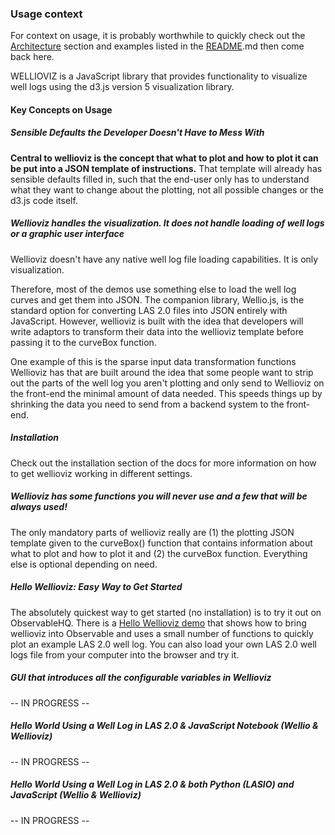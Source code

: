 ### Usage context

For context on usage, it is probably worthwhile to quickly check out the <a href="https://github.com/JustinGOSSES/wellioviz/blob/master/docs/ARCHITECTURE.MD">Architecture</a> section and examples listed in the <a href="https://github.com/JustinGOSSES/wellioviz/blob/master/README.md">README</a>.md then come back here.

WELLIOVIZ is a JavaScript library that provides functionality to visualize well logs using the d3.js version 5 visualization library.


#### Key Concepts on Usage
##### Sensible Defaults the Developer Doesn't Have to Mess With
<b>Central to wellioviz is the concept that what to plot and how to plot it can be put into a JSON template of instructions.</b> That template will already has sensible defaults filled in, such that the end-user only has to understand what they want to change about the plotting, not all possible changes or the d3.js code itself.

##### Wellioviz handles the visualization. It does not handle loading of well logs or a graphic user interface
Wellioviz doesn't have any native well log file loading capabilities. It is only visualization.


Therefore, most of the demos use something else to load the well log curves and get them into JSON. The companion library, Wellio.js, is the standard option for converting LAS 2.0 files into JSON entirely with JavaScript. However, wellioviz is built with the idea that developers will write adaptors to transform their data into the wellioviz template before passing it to the curveBox function. 

One example of this is the sparse input data transformation functions Wellioviz has that are built around the idea that some people want to strip out the parts of the well log you aren't plotting and only send to Wellioviz on the front-end the minimal amount of data needed. This speeds things up by shrinking the data you need to send from a backend system to the front-end.


##### Installation
Check out the installation section of the docs for more information on how to get wellioviz working in different settings.

##### Wellioviz has some functions you will never use and a few that will be always used!
</b>The only mandatory parts of wellioviz really are (1) the plotting JSON template given to the curveBox() function that contains information about what to plot and how to plot it and (2) the curveBox function. Everything else is optional depending on need.</b>

##### Hello Wellioviz: Easy Way to Get Started
The absolutely quickest way to get started (no installation) is to try it out on ObservableHQ. There is a <a href="https://observablehq.com/@justingosses/hello-wellioviz">Hello Wellioviz demo</a> that shows how to bring wellioviz into Observable and uses a small number of functions to quickly plot an example LAS 2.0 well log. You can also load your own LAS 2.0 well logs file from your computer into the browser and try it.  

##### GUI that introduces all the configurable variables in Wellioviz
-- IN PROGRESS --

##### Hello World Using a Well Log in LAS 2.0 & JavaScript Notebook  (Wellio & Wellioviz)
-- IN PROGRESS --

##### Hello World Using a Well Log in LAS 2.0 & both Python (LASIO) and JavaScript (Wellio & Wellioviz)
-- IN PROGRESS --
